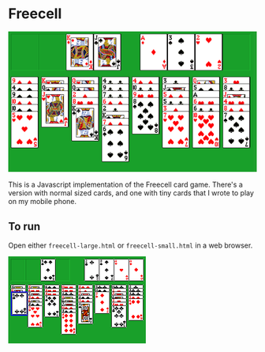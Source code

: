 # Freecell

![Screenshot](./freecell-large-screenshot.png?raw=true)

This is a Javascript implementation of the Freecell card game. There's a version with normal sized cards, and one with tiny cards that I wrote to play on my mobile phone.

## To run

Open either `freecell-large.html` or `freecell-small.html` in a web browser.

![Screenshot](./freecell-small-screenshot.png?raw=true)
